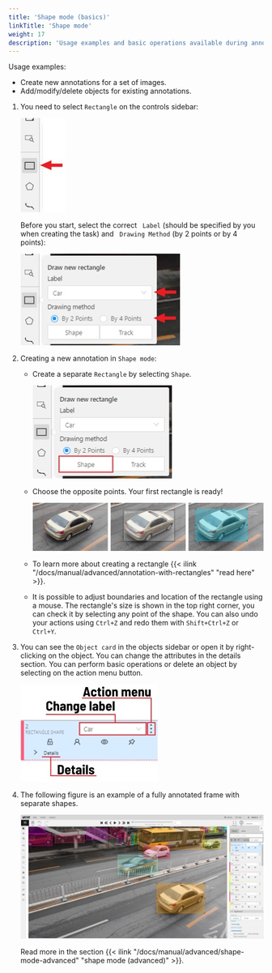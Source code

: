 ```yaml
---
title: 'Shape mode (basics)'
linkTitle: 'Shape mode'
weight: 17
description: 'Usage examples and basic operations available during annotation in shape mode.'
---
```


Usage examples:

- Create new annotations for a set of images.
- Add/modify/delete objects for existing annotations.

1. You need to select `Rectangle` on the controls sidebar:

   ![Selecting rectangle instrument](/images/image082.jpg)

   Before you start, select the correct ` Label` (should be specified by you when creating the task)
   and ` Drawing Method` (by 2 points or by 4 points):

   ![Selecting label and drawing method](/images/image080.jpg)

1. Creating a new annotation in `Shape mode`:

   - Create a separate `Rectangle` by selecting `Shape`.

     ![Selecting shape mode](/images/image081.jpg)

   - Choose the opposite points. Your first rectangle is ready!

     ![Creating rectangle](/images/image011_detrac.jpg)

   - To learn more about creating a rectangle
     {{< ilink "/docs/manual/advanced/annotation-with-rectangles" "read here" >}}.

   - It is possible to adjust boundaries and location of the rectangle using a mouse.
     The rectangle's size is shown in the top right corner, you can check it by selecting any point of the shape.
     You can also undo your actions using `Ctrl+Z` and redo them with `Shift+Ctrl+Z` or `Ctrl+Y`.

1. You can see the `Object card` in the objects sidebar or open it by right-clicking on the object.
   You can change the attributes in the details section.
   You can perform basic operations or delete an object by selecting on the action menu button.

   ![Object settings](/images/image012.jpg)

1. The following figure is an example of a fully annotated frame with separate shapes.

   ![Example of annotated frame with several rectangles](/images/image013_detrac.jpg)

   Read more in the section {{< ilink "/docs/manual/advanced/shape-mode-advanced" "shape mode (advanced)" >}}.
